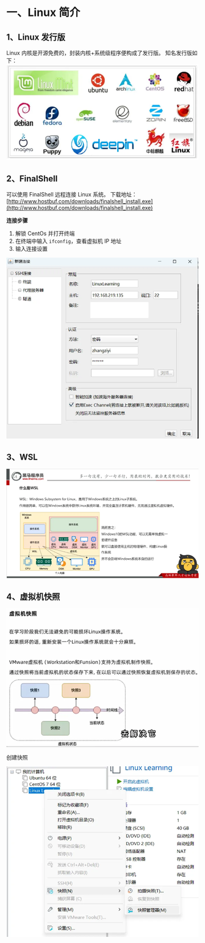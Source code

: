 # 一、Linux 简介

## 1、Linux 发行版

Linux 内核是开源免费的，封装内核+系统级程序便构成了发行版。
知名发行版如下：
![img.png](img.png)

## 2、FinalShell

可以使用 FinalShell 远程连接 Linux 系统。
下载地址：[http://www.hostbuf.com/downloads/finalshell_install.exe](http://www.hostbuf.com/downloads/finalshell_install.exe)

**连接步骤**

1. 解锁 CentOs 并打开终端
2. 在终端中输入 `ifconfig`，查看虚拟机 IP 地址
3. 输入连接设置

![img_1.png](img_1.png)

## 3、WSL

![img_2.png](img_2.png)

## 4、虚拟机快照

![img_3.png](img_3.png)

创建快照

![img_4.png](img_4.png)
